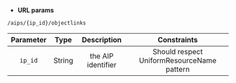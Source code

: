 * **URL params**

`/aips/{ip_id}/objectlinks`  

Parameter | Type | Description | Constraints  
:-------: | :--: | :---------: | :---------:  
`ip_id` | String | the AIP identifier | Should respect UniformResourceName pattern  

